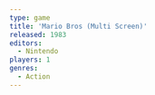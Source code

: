 ```yaml
---
type: game
title: 'Mario Bros (Multi Screen)'
released: 1983
editors: 
  - Nintendo
players: 1
genres:
  - Action
---
```

